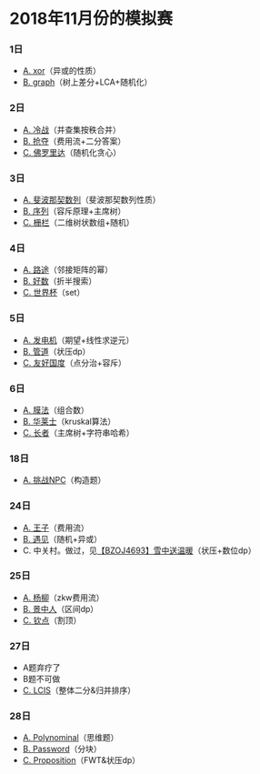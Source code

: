 # 2018年11月份的模拟赛

### 1日

- [A. xor](http://www.ebola.pro/article/solutions/20181101_A)（异或的性质）
- [B. graph](http://www.ebola.pro/article/solutions/cf97e)（树上差分+LCA+随机化）

### 2日

- [A. 冷战](http://www.ebola.pro/article/solutions/bzoj4668)（并查集按秩合并）
- [B. 抢夺](http://www.ebola.pro/article/solutions/bzoj4669)（费用流+二分答案）
- [C. 佛罗里达](http://www.ebola.pro/article/solutions/bzoj4670)（随机化贪心）

### 3日

- [A. 斐波那契数列](http://www.ebola.pro/article/solutions/20181103_A)（斐波那契数列性质）
- [B. 序列](http://www.ebola.pro/article/solutions/20181103_B)（容斥原理+主席树）
- [C. 栅栏](http://www.ebola.pro/article/solutions/20181103_C)（二维树状数组+随机）

### 4日

- [A. 路途](http://www.ebola.pro/article/solutions/20181104_A)（邻接矩阵的幂）
- [B. 好数](http://www.ebola.pro/article/solutions/20181104_B)（折半搜索）
- [C. 世界杯](http://www.ebola.pro/article/solutions/20181104_C)（set）

### 5日

- [A. 发电机](http://www.ebola.pro/article/solutions/20181105_A)（期望+线性求逆元）
- [B. 管道](http://www.ebola.pro/article/solutions/20181105_B)（状压dp）
- [C. 友好国度](http://www.ebola.pro/article/solutions/20181105_C)（点分治+容斥）

### 6日

- [A. 膜法](http://www.ebola.pro/article/solutions/20181106_A)（组合数）
- [B. 华莱士](http://www.ebola.pro/article/solutions/20181106_B)（kruskal算法）
- [C. 长者](http://www.ebola.pro/article/solutions/20181106_C)（主席树+字符串哈希）

### 18日

- [A. 挑战NPC](http://www.ebola.pro/article/solutions/xsyr1370_a)（构造题）

### 24日

- [A. 王子](http://www.ebola.pro/article/solutions/xsyr1375_a)（费用流）
- [B. 遇见](http://www.ebola.pro/article/solutions/xsyr1375_b)（随机+异或）
- C. 中关村。做过，见[【BZOJ4693】雪中送温暖](http://www.ebola.pro/article/solutions/bzoj4693)（状压+数位dp）

### 25日

- [A. 杨柳](http://www.ebola.pro/article/solutions/xsyr1376_a)（zkw费用流）
- [B. 景中人](http://www.ebola.pro/article/solutions/xsyr1376_b)（区间dp）
- [C. 钦点](http://www.ebola.pro/article/solutions/xsyr1376_b)（割顶）

### 27日

- A题弃疗了
- B题不可做
- [C. LCIS](http://www.ebola.pro/article/solutions/xsyr1451_c)（整体二分&归并排序）

### 28日

- [A. Polynominal](http://www.ebola.pro/article/solutions/xsyr1450_a)（思维题）
- [B. Password](http://www.ebola.pro/article/solutions/xsyr1450_b)（分块）
- [C. Proposition](http://www.ebola.pro/article/solutions/xsyr1450_c)（FWT&状压dp）
